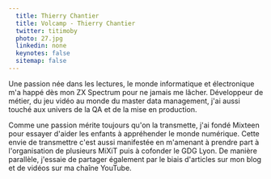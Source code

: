 ```yaml
---
  title: Thierry Chantier
  title: Volcamp - Thierry Chantier
  twitter: titimoby
  photo: 27.jpg
  linkedin: none
  keynotes: false
  sitemap: false
---
```

Une passion née dans les lectures, le monde informatique et électronique m'a happé dès mon ZX Spectrum pour ne jamais me lâcher.
Développeur de métier, du jeu vidéo au monde du master data management, j'ai aussi touché aux univers de la QA et de la mise en production.

Comme une passion mérite toujours qu'on la transmette, j'ai fondé Mixteen pour essayer d'aider les enfants à appréhender le monde numérique.
Cette envie de transmettre c'est aussi manifestée en m'amenant à prendre part à l'organisation de plusieurs MiXiT puis à cofonder le GDG Lyon.
De manière parallèle, j'essaie de partager également par le biais d'articles sur mon blog et de vidéos sur ma chaîne YouTube.